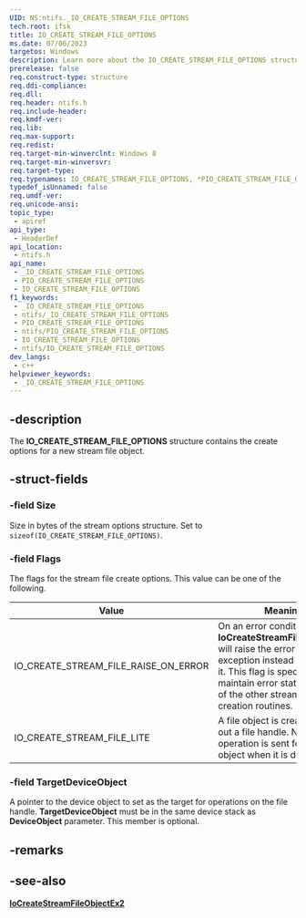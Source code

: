 ```yaml
---
UID: NS:ntifs._IO_CREATE_STREAM_FILE_OPTIONS
tech.root: ifsk
title: IO_CREATE_STREAM_FILE_OPTIONS
ms.date: 07/06/2023
targetos: Windows
description: Learn more about the IO_CREATE_STREAM_FILE_OPTIONS structure.
prerelease: false
req.construct-type: structure
req.ddi-compliance: 
req.dll: 
req.header: ntifs.h
req.include-header: 
req.kmdf-ver: 
req.lib: 
req.max-support: 
req.redist: 
req.target-min-winverclnt: Windows 8
req.target-min-winversvr: 
req.target-type: 
req.typenames: IO_CREATE_STREAM_FILE_OPTIONS, *PIO_CREATE_STREAM_FILE_OPTIONS
typedef_isUnnamed: false
req.umdf-ver: 
req.unicode-ansi: 
topic_type:
 - apiref
api_type:
 - HeaderDef
api_location:
 - ntifs.h
api_name:
 - _IO_CREATE_STREAM_FILE_OPTIONS
 - PIO_CREATE_STREAM_FILE_OPTIONS
 - IO_CREATE_STREAM_FILE_OPTIONS
f1_keywords:
 - _IO_CREATE_STREAM_FILE_OPTIONS
 - ntifs/_IO_CREATE_STREAM_FILE_OPTIONS
 - PIO_CREATE_STREAM_FILE_OPTIONS
 - ntifs/PIO_CREATE_STREAM_FILE_OPTIONS
 - IO_CREATE_STREAM_FILE_OPTIONS
 - ntifs/IO_CREATE_STREAM_FILE_OPTIONS
dev_langs:
 - c++
helpviewer_keywords:
 - _IO_CREATE_STREAM_FILE_OPTIONS
---
```


## -description

The **IO_CREATE_STREAM_FILE_OPTIONS** structure contains the create options for a new stream file object.

## -struct-fields

### -field Size

Size in bytes of the stream options structure. Set to ```sizeof(IO_CREATE_STREAM_FILE_OPTIONS)```.

### -field Flags

The flags for the stream file create options. This value can be one of the following.

| Value | Meaning |
| ----- | ------- |
| IO_CREATE_STREAM_FILE_RAISE_ON_ERROR | On an error condition, **IoCreateStreamFileObjectEx2** will raise the error status as an exception instead of returning it. This flag is specified to maintain error status behavior of the other stream file object creation routines. |
| IO_CREATE_STREAM_FILE_LITE | A file object is created with out a file handle. No close operation is sent for the file object when it is deleted. |

### -field TargetDeviceObject

A pointer to the device object to set as the target for operations on the file handle. **TargetDeviceObject** must be in the same device stack as **DeviceObject** parameter. This member is optional.

## -remarks

## -see-also

[**IoCreateStreamFileObjectEx2**](nf-ntifs-iocreatestreamfileobjectex2.md)
